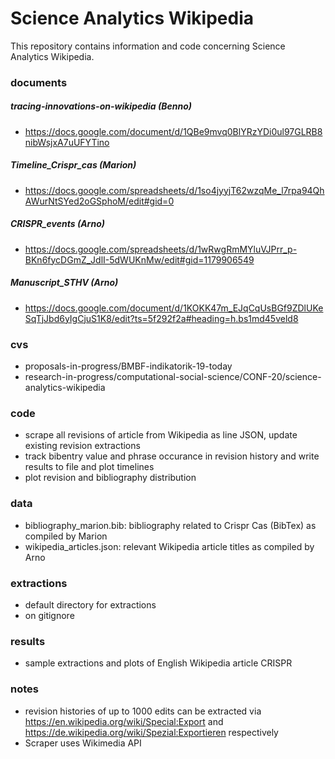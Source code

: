 # Science Analytics Wikipedia

This repository contains information and code concerning Science Analytics Wikipedia.

### documents

##### tracing-innovations-on-wikipedia (Benno)
- https://docs.google.com/document/d/1QBe9mvq0BlYRzYDi0ul97GLRB8nibWsjxA7uUFYTino
##### Timeline_Crispr_cas (Marion)
- https://docs.google.com/spreadsheets/d/1so4jyyjT62wzqMe_l7rpa94QhAWurNtSYed2oGSphoM/edit#gid=0
##### CRISPR_events (Arno)
- https://docs.google.com/spreadsheets/d/1wRwgRmMYluVJPrr_p-BKn6fycDGmZ_JdlI-5dWUKnMw/edit#gid=1179906549
##### Manuscript_STHV (Arno)
- https://docs.google.com/document/d/1KOKK47m_EJqCqUsBGf9ZDlUKeSqTjJbd6yIgCjuS1K8/edit?ts=5f292f2a#heading=h.bs1md45veld8

### cvs

- proposals-in-progress/BMBF-indikatorik-19-today
- research-in-progress/computational-social-science/CONF-20/science-analytics-wikipedia

### code

- scrape all revisions of article from Wikipedia as line JSON, update existing revision extractions
- track bibentry value and phrase occurance in revision history and write results to file and plot timelines
- plot revision and bibliography distribution

### data

- bibliography_marion.bib: bibliography related to Crispr Cas (BibTex) as compiled by Marion
- wikipedia_articles.json: relevant Wikipedia article titles as compiled by Arno

### extractions

- default directory for extractions
- on gitignore

### results

- sample extractions and plots of English Wikipedia article CRISPR

### notes

- revision histories of up to 1000 edits can be extracted via https://en.wikipedia.org/wiki/Special:Export and https://de.wikipedia.org/wiki/Spezial:Exportieren respectively
- Scraper uses Wikimedia API

